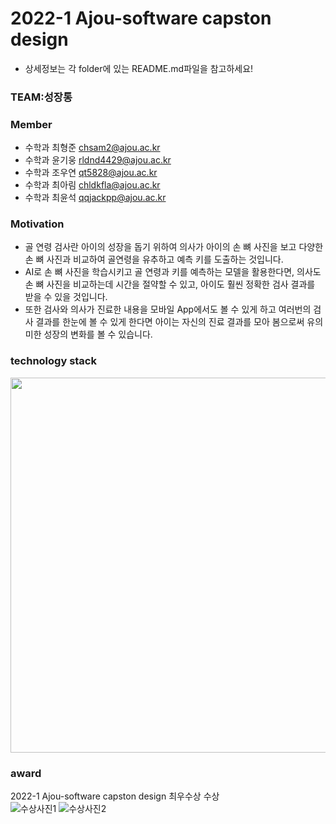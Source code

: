 # 2022-1 Ajou-software capston design
* 상세정보는 각 folder에 있는 README.md파일을 참고하세요!

### TEAM:성장통
### Member
* 수학과 최형준 chsam2@ajou.ac.kr
* 수학과 윤기웅 rldnd4429@ajou.ac.kr
* 수학과 조우연 qt5828@ajou.ac.kr
* 수학과 최아림 chldkfla@ajou.ac.kr
* 수학과 최윤석 qqjackpp@ajou.ac.kr
###

### Motivation
* 골 연령 검사란 아이의 성장을 돕기 위하여 의사가 아이의 손 뼈 사진을 보고 다양한 손 뼈 사진과 비교하여 골연령을 유추하고 예측 키를 도출하는 것입니다.
* AI로 손 뼈 사진을 학습시키고 골 연령과 키를 예측하는 모델을 활용한다면, 의사도 손 뼈 사진을 비교하는데 시간을 절약할 수 있고, 아이도 훨씬 정확한 검사 결과를 받을 수 있을 것입니다.
* 또한 검사와 의사가 진료한 내용을 모바일 App에서도 볼 수 있게 하고 여러번의 검사 결과를 한눈에 볼 수 있게 한다면 아이는 자신의 진료 결과를 모아 봄으로써 유의미한 성장의 변화를 볼 수 있습니다. 
###

### technology stack
<img src="https://user-images.githubusercontent.com/90519259/172032155-d9d942f9-2ff5-4e12-afc3-368c634cee80.png" width="600" heignt="1200"/>

### award
2022-1 Ajou-software capston design 최우수상 수상  
![수상사진1](https://user-images.githubusercontent.com/90519259/175444585-a70ad0a9-bb40-416d-91d8-af798e28b6b1.jpeg)
![수상사진2](https://user-images.githubusercontent.com/90519259/175444637-00869b65-2396-46a8-8426-d7d86131b97c.jpeg)
